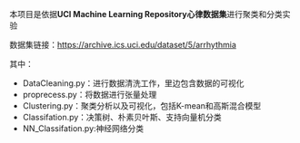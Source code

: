 本项目是依据**UCI Machine Learning Repository心律数据集**进行聚类和分类实验

数据集链接：https://archive.ics.uci.edu/dataset/5/arrhythmia

其中：

- DataCleaning.py：进行数据清洗工作，里边包含数据的可视化
- proprecess.py：将数据进行张量处理
- Clustering.py：聚类分析以及可视化，包括K-mean和高斯混合模型
- Classifation.py：决策树、朴素贝叶斯、支持向量机分类
- NN_Classifation.py:神经网络分类
